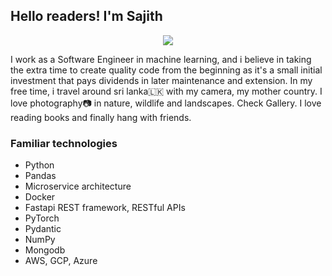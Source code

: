 ## Hello readers! I'm Sajith

<p align="center">
  <img src="assets/img/gify.gif">
</p>

I work as a Software Engineer in machine learning, and i believe in taking the extra time to create quality code from the beginning as it's a small initial investment that pays dividends in later maintenance and extension.
In my free time, i travel around sri lanka🇱🇰 with my camera, my mother country. I love photography📷 in nature, wildlife and landscapes. Check Gallery. I love reading books and finally hang with friends.


### Familiar technologies

- Python
- Pandas
- Microservice architecture
- Docker
- Fastapi REST framework, RESTful APIs
- PyTorch
- Pydantic
- NumPy
- Mongodb
- AWS, GCP, Azure
